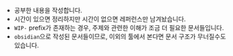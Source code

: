 - 공부한 내용을 작성합니다.
- 시간이 있으면 정리하지만 시간이 없으면 레퍼런스만 남겨놨습니다.
- `WIP-` prefix가 존재하는 경우, 주제와 관련한 이해가 조금 더 필요한 문서들입니다.
- `obsidian`으로 작성된 문서들이므로, 이외의 툴에서 본다면 문서 구조가 무너질수도 있습니다.
